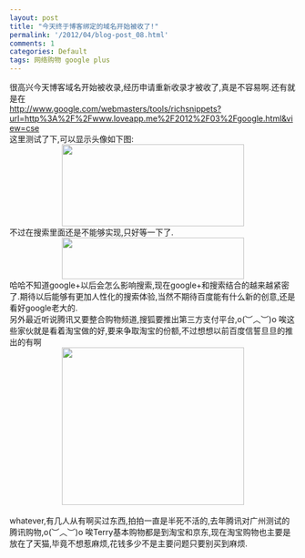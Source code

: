 ```yaml
---
layout: post
title: "今天终于博客绑定的域名开始被收了!"
permalink: '/2012/04/blog-post_08.html'
comments: 1
categories: Default
tags: 网络购物 google plus
---
```

<div dir="ltr" style="text-align: left;" trbidi="on">很高兴今天博客域名开始被收录,经历申请重新收录才被收了,真是不容易啊.还有就是在<br/><div><a href="http://www.google.com/webmasters/tools/richsnippets?url=http%3A%2F%2Fwww.loveapp.me%2F2012%2F03%2Fgoogle.html&amp;view=cse">http://www.google.com/webmasters/tools/richsnippets?url=http%3A%2F%2Fwww.loveapp.me%2F2012%2F03%2Fgoogle.html&amp;view=cse</a></div><div>这里测试了下,可以显示头像如下图:</div><div class="separator" style="clear: both; text-align: center;"><a href="http://3.bp.blogspot.com/-gpB_H3UAU_E/T4GtinKo7iI/AAAAAAAAC0Q/LhdLnKnEe2g/s1600/QQ%E6%8B%BC%E9%9F%B3%E6%88%AA%E5%9B%BE%E6%9C%AA%E5%91%BD%E5%90%8D.png" imageanchor="1" style="margin-left: 1em; margin-right: 1em;"><img border="0" height="144" src="http://3.bp.blogspot.com/-gpB_H3UAU_E/T4GtinKo7iI/AAAAAAAAC0Q/LhdLnKnEe2g/s320/QQ%E6%8B%BC%E9%9F%B3%E6%88%AA%E5%9B%BE%E6%9C%AA%E5%91%BD%E5%90%8D.png" width="320"/></a></div><div>不过在搜索里面还是不能够实现,只好等一下了.</div><div class="separator" style="clear: both; text-align: center;"><a href="http://2.bp.blogspot.com/-AJNDN_KBfjA/T4Gt1Jf-I3I/AAAAAAAAC0Y/T6c_Rf-RfxY/s1600/QQ%E6%8B%BC%E9%9F%B3%E6%88%AA%E5%9B%BE%E6%9C%AA%E5%91%BD%E5%90%8D.png" imageanchor="1" style="margin-left: 1em; margin-right: 1em;"><img border="0" height="73" src="http://2.bp.blogspot.com/-AJNDN_KBfjA/T4Gt1Jf-I3I/AAAAAAAAC0Y/T6c_Rf-RfxY/s320/QQ%E6%8B%BC%E9%9F%B3%E6%88%AA%E5%9B%BE%E6%9C%AA%E5%91%BD%E5%90%8D.png" width="320"/></a></div><div>哈哈不知道google+以后会怎么影响搜索,现在google+和搜索结合的越来越紧密了.期待以后能够有更加人性化的搜索体验,当然不期待百度能有什么新的创意,还是看好google老大的.</div><div>另外最近听说腾讯又要整合购物频道,搜狐要推出第三方支付平台,o(︶︿︶)o 唉这些家伙就是看着淘宝做的好,要来争取淘宝的份额,不过想想以前百度信誓旦旦的推出的有啊</div><div class="separator" style="clear: both; text-align: center;"><a href="http://4.bp.blogspot.com/-UMQyPs9c-qA/T4GvKdQuxCI/AAAAAAAAC0g/y4V5TjJs374/s1600/QQ%E6%8B%BC%E9%9F%B3%E6%88%AA%E5%9B%BE%E6%9C%AA%E5%91%BD%E5%90%8D.png" imageanchor="1" style="margin-left: 1em; margin-right: 1em;"><img border="0" height="277" src="http://4.bp.blogspot.com/-UMQyPs9c-qA/T4GvKdQuxCI/AAAAAAAAC0g/y4V5TjJs374/s320/QQ%E6%8B%BC%E9%9F%B3%E6%88%AA%E5%9B%BE%E6%9C%AA%E5%91%BD%E5%90%8D.png" width="320"/></a></div><div class="separator" style="clear: both; text-align: center;"><br/></div><div class="separator" style="clear: both; text-align: left;">whatever,有几人从有啊买过东西,拍拍一直是半死不活的,去年腾讯对广州测试的腾讯购物,o(︶︿︶)o 唉Terry基本购物都是到淘宝和京东,现在淘宝购物也主要是放在了天猫,毕竟不想惹麻烦,花钱多少不是主要问题只要别买到麻烦.</div><div class="separator" style="clear: both; text-align: left;"><br/></div><div><br/></div></div>